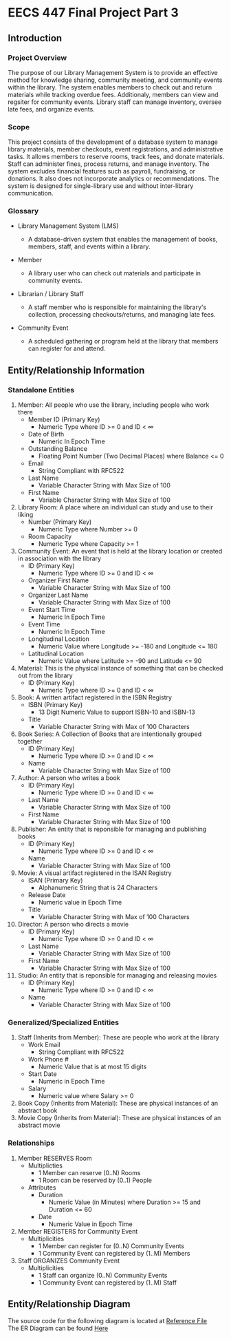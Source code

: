 # EECS 447 Final Project Part 3
## Introduction
### Project Overview
The purpose of our Library Management System is to provide an effective method for knowledge sharing, community meeting, and community events within the library. The system enables members to check out and return materials while tracking overdue fees. Additionaly, members can view and regsiter for community events. Library staff can manage inventory, oversee late fees, and organize events. 
### Scope
This project consists of the development of a database system to manage library materials, member checkouts, event registrations, and administrative tasks. It allows members to reserve rooms, track fees, and donate materials. Staff can administer fines, process returns, and manage inventory. The system excludes financial features such as payroll, fundraising, or donations. It also does not incorporate analytics or recommendations. The system is designed for single-library use and without inter-library communication.
### Glossary
- Library Management System (LMS) 
	- A database-driven system that enables the management of books, members, staff, and events within a library.
- Member 
	- A library user who can check out materials and participate in community events.
- Librarian / Library Staff 
	- A staff member who is responsible for maintaining the library's collection, processing checkouts/returns, and managing late fees.

- Community Event 
	- A scheduled gathering or program held at the library that members can register for and attend.

## Entity/Relationship Information
### Standalone Entities
1. Member: All people who use the library, including people who work there
	- Member ID (Primary Key)
		- Numeric Type where ID >= 0 and ID < ∞
	- Date of Birth
		- Numeric In Epoch Time
	- Outstanding Balance
		- Floating Point Number (Two Decimal Places) where Balance <= 0
	- Email
		- String Compliant with RFC522
	- Last Name
		- Variable Character String with Max Size of 100
	- First Name
		- Variable Character String with Max Size of 100
2. Library Room: A place where an individual can study and use to their liking
	- Number (Primary Key)
		- Numeric Type where Number >= 0
	- Room Capacity
		 - Numeric Type where Capacity >= 1
3. Community Event: An event that is held at the library location or created in association with the library
	- ID (Primary Key)
		- Numeric Type where ID >= 0 and ID < ∞
	- Organizer First Name
		- Variable Character String with Max Size of 100
	- Organizer Last Name
		- Variable Character String with Max Size of 100
	- Event Start Time
		- Numeric In Epoch Time
	- Event Time
		- Numeric In Epoch Time
	- Longitudinal Location
		- Numeric Value where Longitude >= -180 and Longitude <= 180
	- Latitudinal Location
		- Numeric Value where Latitude >= -90 and Latitude <= 90
3. Material: This is the physical instance of something that can be checked out from the library
	- ID (Primary Key)
		- Numeric Type where ID >= 0 and ID < ∞
3. Book: A written artifact registered in the ISBN Registry
	- ISBN (Primary Key)
		- 13 Digit Numeric Value to support ISBN-10 and ISBN-13
	- Title
		- Variable Character String with Max of 100 Characters
4. Book Series: A Collection of Books that are intentionally grouped together
	- ID (Primary Key)
   		- Numeric Type where ID >= 0 and ID < ∞
	- Name
		- Variable Character String with Max Size of 100
6. Author: A person who writes a book
   	- ID (Primary Key)
		- Numeric Type where ID >= 0 and ID < ∞
  	- Last Name
		- Variable Character String with Max Size of 100
	- First Name
		- Variable Character String with Max Size of 100
7. Publisher: An entity that is reponsible for managing and publishing books
   	- ID (Primary Key)
   		- Numeric Type where ID >= 0 and ID < ∞
	- Name
		- Variable Character String with Max Size of 100
8. Movie: A visual artifact registered in the ISAN Registry
	- ISAN (Primary Key)
		- Alphanumeric String that is 24 Characters
	- Release Date
		- Numeric value in Epoch Time
	- Title
		- Variable Character String with Max of 100 Characters
9. Director: A person who directs a movie
   	- ID (Primary Key)
		- Numeric Type where ID >= 0 and ID < ∞
  	- Last Name
		- Variable Character String with Max Size of 100
	- First Name
		- Variable Character String with Max Size of 100
10. Studio: An entity that is reponsible for managing and releasing movies
   	- ID (Primary Key)
   		- Numeric Type where ID >= 0 and ID < ∞
	- Name
		- Variable Character String with Max Size of 100
### Generalized/Specialized Entities
1. Staff (Inherits from Member): These are people who work at the library
	- Work Email
		- String Compliant with RFC522
	- Work Phone #
		- Numeric Value that is at most 15 digits
	- Start Date
		- Numeric in Epoch Time
	- Salary
		- Numeric value where Salary >= 0
2. Book Copy (Inherits from Material): These are physical instances of an abstract book
3. Movie Copy (Inherits from Material): These are physical instances of an abstract movie
### Relationships
1. Member RESERVES Room
   	- Multiplicties
   		- 1 Member can reserve (0..N) Rooms
   		- 1 Room can be reserved by (0..1) People
   	- Attributes
   		- Duration
   			- Numeric Value (in Minutes) where Duration >= 15 and Duration <= 60
   		- Date
			- Numeric Value in Epoch Time
2. Member REGISTERS for Community Event
	- Multiplicities
		- 1 Member can register for (0..N) Community Events
		- 1 Community Event can registered by (1..M) Members
3. Staff ORGANIZES Community Event
	- Multiplicities
		- 1 Staff can organize (0..N) Community Events
		- 1 Community Event can registered by (1..M) Staff
## Entity/Relationship Diagram
The source code for the following diagram is located at [Reference File]( ERDiagram_Source.md )<br/>
The ER Diagram can be found [Here](ER_Diagram_FINAL.png)
